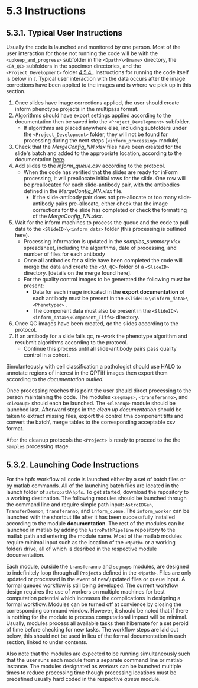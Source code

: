 # 5.3 Instructions
## 5.3.1. Typical User Instructions
Usually the code is launched and monitored by one person. Most of the user interaction for those not running the code will be with the ```<upkeep_and_progress>``` subfolder in the ```<Dpath>\<Dname>``` directory, the ```<QA_QC>``` subfolders in the specimen directories, and the ```<Project_Development>``` folder [4.5.4.](../../scans/docs/DirectoryOrganization.md#46-directory-organization). Instructions for running the code itself is below in *1*. Typical user interaction with the data occurs after the image corrections have been applied to the images and is where we pick up in this section. 

1. Once slides have image corrections applied, the user should create inform phenotype projects in the multipass format. 
2. Algorithms should have export settings applied according to the documentation then be saved into the ```<Project_Development>``` subfolder. 
   - If algorithms are placed anywhere else, including subfolders under the ```<Project_Development>``` folder, they will not be found for processing during the next steps (```<inform_processing>``` module).
3. Check that the *MergeConfig_NN.xlsx* files have been created for the slide's batch and added to the appropriate location, according to the documentation [here](../../scans/docs/scanning/MergeConfigTables.md#448-mergeconfig-tables). 
4. Add slides to the *inform_queue.csv* according to the protocol. 
   - When the code has verified that the slides are ready for inForm processing, it will preallocate initial rows for the slide. One row will be preallocated for each slide-antibody pair, with the antibodies defined in the *MergeConfig_NN.xlsx* file. 
     - If the slide-antibody pair does not pre-allocate or too many slide-antibody pairs pre-allocate, either check that the image corrections for the slide has completed or check the formatting of the *MergeConfig_NN.xlsx*.
5. Wait for the inform machines to process the queue and the code to pull data to the ```<SlideID>\<inform_data>``` folder (this processing is outlined here).
   - Processing information is updated in the *samples_summary.xlsx* spreadsheet, including the algorithms, date of processing, and number of files for each antibody
   - Once all antibodies for a slide have been completed the code will merge the data and create the ```<QA_QC>``` folder of a ```<SlideID>``` directory. [details on the merge found here].
   - For the quality control images to be generated the following must be present:
     - Data for each image indicated in the **export documentation** of each antibody must be present in the ```<SlideID>\<inform_data>\<Phenotyped>``` . 
	 - The component data must also be present in the ```<SlideID>\<inform_data>\<Component_Tiffs>``` directory.
6. Once QC images have been created, qc the slides according to the protocol.
7. If an antibody for a slide fails qc, re-work the phenotype algorithm and resubmit algorithms according to the protocol. 
   - Continue this process until all slide-antibody pairs pass quality control in a cohort.   

Simulanteously with cell classification a pathologist should use HALO to annotate regions of interest in the QPTiff images then export them according to the *documentation outlied.* 
 
Once processing reaches this point the user should direct processing to the person maintaining the code. The modules ```<segmaps>```, ```<transferanno>```, and ```<cleanup>``` should each be launched. The ```<cleanup>``` module should be launched last. Afterward steps in the *clean up documentation* should be taken to extract missing files, export the control tma component tiffs and convert the batch\ merge tables to the corresponding acceptable csv format. 
 
After the cleanup protocols the ```<Project>``` is ready to proceed to the the ```Samples``` processing stage.

## 5.3.2. Launching Code Instructions
For the hpfs workflow all code is launched either by a set of batch files or by matlab commands. All of the launching batch files are located in the launch folder of ```astropath\hpfs```. To get started, download the repository to a working destination. The following modules should be launched through the command line and require simple path input: ```AstroIDGen```, ```TransferDeamon```, ```transferanno```, and ```inform_queue```. The ```inform_worker``` can be launched with the shortcut file after it has been successfully installed according to the module **documentation**. The rest of the modules can be launched in matlab by adding the ```AstroPathPipeline``` repository to the matlab path and entering the module name. Most of the matlab modules require minimal input such as the location of the ```<Mpath>``` or a working folder\ drive, all of which is desribed in the respective module documentation. 

Each module, outside the ```transferanno``` and ```segmaps``` modules, are designed to indefinitely loop through all ```Project```s defined in the ```<Mpath>```. Files are only updated or processed in the event of new\updated files or queue input. A formal queued workflow is still being developed. The current workflow design requires the use of workers on multiple machines for best computation potential which increases the complications in designing a formal workflow. Modules can be turned off at convience by closing the corresponding command window. However, it should be noted that if there is nothing for the module to process computational impact will be minimal. Usually, modules process all available tasks then hibernate for a set peroid of time before checking for new tasks. The workflow steps are laid out below, this should not be used in lieu of the formal documentation in each section, linked to under contents.

Also note that the modules are expected to be running simultaneously such that the user runs each module from a separate command line or matlab instance. The modules designated as *workers* can be launched multiple times to reduce processing time though processing locations must be predefined usually hard coded in the respective *queue* module. 
